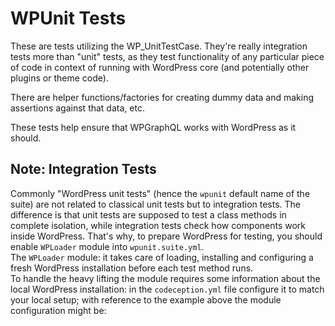 # WPUnit Tests
These are tests utilizing the WP_UnitTestCase. They're really integration tests more than "unit" tests, as they
test functionality of any particular piece of code in context of running with
WordPress core (and potentially other plugins or theme code). 

There are helper functions/factories for creating dummy data and making assertions against that data, etc.

These tests help ensure that WPGraphQL works with WordPress as it should.

## Note: Integration Tests
Commonly "WordPress unit tests" (hence the `wpunit` default name of the suite) are not related to classical unit tests but to integration tests. The difference is that unit tests are supposed to test a class methods in complete isolation, while integration tests check how components work inside WordPress. That's why, to prepare WordPress for testing, you should enable `WPLoader` module into `wpunit.suite.yml`.  
The `WPLoader` module: it takes care of loading, installing and configuring a fresh WordPress installation before each test method runs.  
To handle the heavy lifting the module requires some information about the local WordPress installation: in the `codeception.yml` file configure it to match your local setup; with reference to the example above the module configuration might be:
